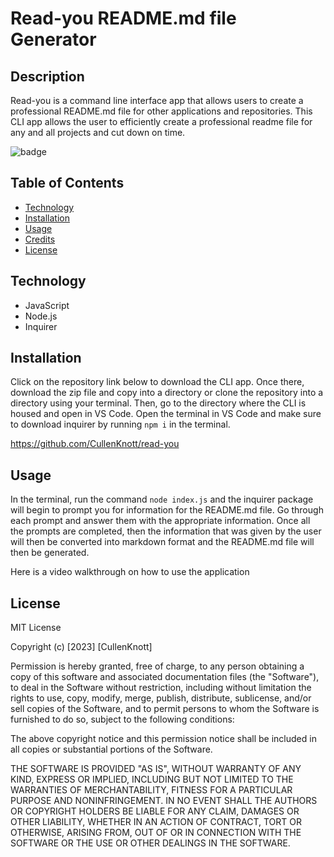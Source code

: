 # Read-you README.md file Generator
## Description

Read-you is a command line interface app that allows users to create a professional README.md file for other applications and repositories. This CLI app allows the user to efficiently create a professional readme file for any and all projects and cut down on time.

![badge](https://img.shields.io/badge/License%20-MIT--License-brightgreen)

## Table of Contents

- [Technology](#Technology)
- [Installation](#installation)
- [Usage](#usage)
- [Credits](#credits)
- [License](#license)

## Technology

- JavaScript
- Node.js
- Inquirer

## Installation

Click on the repository link below to download the CLI app. Once there, download the zip file and copy into a directory or clone the repository into a directory using your terminal. Then, go to the directory where the CLI is housed and open in VS Code. Open the terminal in VS Code and make sure to download inquirer by running `npm i` in the terminal.

https://github.com/CullenKnott/read-you

## Usage

In the terminal, run the command `node index.js` and the inquirer package will begin to prompt you for information for the README.md file. Go through each prompt and answer them with the appropriate information. Once all the prompts are completed, then the information that was given by the user will then be converted into markdown format and the README.md file will then be generated.

Here is a video walkthrough on how to use the application



## License

MIT License

Copyright (c) [2023] [CullenKnott]

Permission is hereby granted, free of charge, to any person obtaining a copy of this software and associated documentation files (the "Software"), to deal in the Software without restriction, including without limitation the rights to use, copy, modify, merge, publish, distribute, sublicense, and/or sell copies of the Software, and to permit persons to whom the Software is furnished to do so, subject to the following conditions:

The above copyright notice and this permission notice shall be included in all copies or substantial portions of the Software.

THE SOFTWARE IS PROVIDED "AS IS", WITHOUT WARRANTY OF ANY KIND, EXPRESS OR IMPLIED, INCLUDING BUT NOT LIMITED TO THE WARRANTIES OF MERCHANTABILITY, FITNESS FOR A PARTICULAR PURPOSE AND NONINFRINGEMENT. IN NO EVENT SHALL THE AUTHORS OR COPYRIGHT HOLDERS BE LIABLE FOR ANY CLAIM, DAMAGES OR OTHER LIABILITY, WHETHER IN AN ACTION OF CONTRACT, TORT OR OTHERWISE, ARISING FROM, OUT OF OR IN CONNECTION WITH THE SOFTWARE OR THE USE OR OTHER DEALINGS IN THE SOFTWARE.

